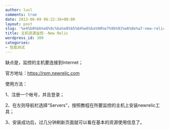 ```yaml
---
author: lusl
comments: true
date: 2013-06-09 06:22:16+00:00
layout: post
slug: '%e4%b8%bb%e6%9c%ba%e8%b5%84%e6%ba%90%e7%9b%91%e6%8e%a7-new-relic'
title: 主机资源监控--New Relic
wordpress_id: 309
categories:
- 性能测试
---
```


缺点是，监控的主机要连接到Internet；

官方地址：https://rpm.newrelic.com

使用方法：

1、注册一个帐号，并且登录；

2、在左则导航栏选择“Servers”，按照教程在所要监控的主机上安装newrelic工具；

3、安装成功后，过几分钟刷新页面就可以看在基本的资源使用信息了。

